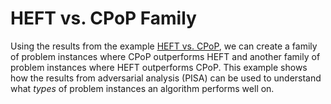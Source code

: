 # HEFT vs. CPoP Family
Using the results from the example [HEFT vs. CPoP](../heft_vs_cpop/Readme.md), we can create a family of problem instances where CPoP outperforms HEFT and another family of problem instances where HEFT outperforms CPoP.
This example shows how the results from adversarial analysis (PISA) can be used to understand what *types* of problem instances an algorithm performs well on.
